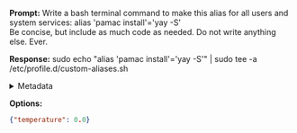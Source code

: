 **Prompt:**
Write a bash terminal command to make this alias for all users and system services:
alias 'pamac install'='yay -S'                           
Be concise, but include as much code as needed. Do not write anything else. Ever.


**Response:**
sudo echo "alias 'pamac install'='yay -S'" | sudo tee -a /etc/profile.d/custom-aliases.sh

<details><summary>Metadata</summary>

- Duration: 2828 ms
- Datetime: 2023-10-18T09:51:09.823099
- Model: gpt-3.5-turbo-0613

</details>

**Options:**
```json
{"temperature": 0.0}
```

